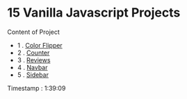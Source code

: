 # 15 Vanilla Javascript Projects

Content of Project

- 1 .  [Color Flipper](/01-color-flipper/ReadMe.md)
- 2 .  [Counter](/02-counter/ReadMe.md)
- 3 .  [Reviews](/03-reviews/ReadMe.md)
- 4 .  [Navbar](/04-navbar/ReadMe.md)
- 5 .  [Sidebar](/05-sidebar/ReadMe.md)




Timestamp : 1:39:09
